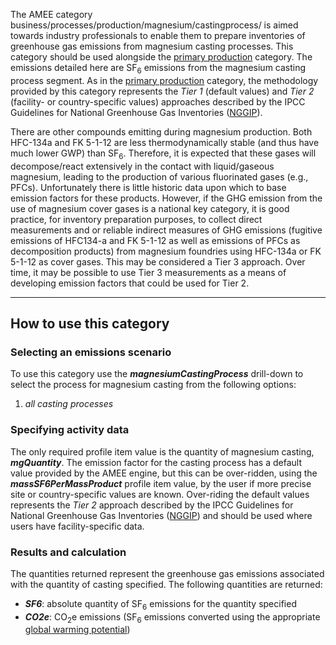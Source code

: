 The AMEE category
business/processes/production/magnesium/castingprocess/ is aimed towards
industry professionals to enable them to prepare inventories of
greenhouse gas emissions from magnesium casting processes. This category
should be used alongside the [primary
production](Magnesium_primary_production) category. The emissions
detailed here are SF<sub>6</sub> emissions from the magnesium casting process
segment. As in the [primary production](Magnesium_primary_production)
category, the methodology provided by this category represents the *Tier
1* (default values) and *Tier 2* (facility- or country-specific values)
approaches described by the IPCC Guidelines for National Greenhouse Gas
Inventories
([NGGIP](http://www.ipcc-nggip.iges.or.jp/public/2006gl/vol3.html)).

There are other compounds emitting during magnesium production. Both
HFC-134a and FK 5-1-12 are less thermodynamically stable (and thus have
much lower GWP) than SF<sub>6</sub>. Therefore, it is expected that these gases
will decompose/react extensively in the contact with liquid/gaseous
magnesium, leading to the production of various fluorinated gases (e.g.,
PFCs). Unfortunately there is little historic data upon which to base
emission factors for these products. However, if the GHG emission from
the use of magnesium cover gases is a national key category, it is good
practice, for inventory preparation purposes, to collect direct
measurements and or reliable indirect measures of GHG emissions
(fugitive emissions of HFC134-a and FK 5-1-12 as well as emissions of
PFCs as decomposition products) from magnesium foundries using HFC-134a
or FK 5-1-12 as cover gases. This may be considered a Tier 3 approach.
Over time, it may be possible to use Tier 3 measurements as a means of
developing emission factors that could be used for Tier 2.

-----

## How to use this category

### Selecting an emissions scenario

To use this category use the ***magnesiumCastingProcess*** drill-down to
select the process for magnesium casting from the following options:

1.  *all casting processes*

### Specifying activity data

The only required profile item value is the quantity of magnesium
casting, ***mgQuantity***. The emission factor for the casting process
has a default value provided by the AMEE engine, but this can be
over-ridden, using the ***massSF6PerMassProduct*** profile item value,
by the user if more precise site or country-specific values are known.
Over-riding the default values represents the *Tier 2* approach
described by the IPCC Guidelines for National Greenhouse Gas Inventories
([NGGIP](http://www.ipcc-nggip.iges.or.jp/public/2006gl/vol3.html)) and
should be used where users have facility-specific data.

### Results and calculation

The quantities returned represent the greenhouse gas emissions
associated with the quantity of casting specified. The following
quantities are returned:

  - ***SF6***: absolute quantity of SF<sub>6</sub> emissions for the quantity
    specified
  - ***CO2e***: CO<sub>2</sub>e emissions (SF<sub>6</sub> emissions converted using
    the appropriate [global warming
    potential](Greenhouse_gases_Global_warming_potentials))
